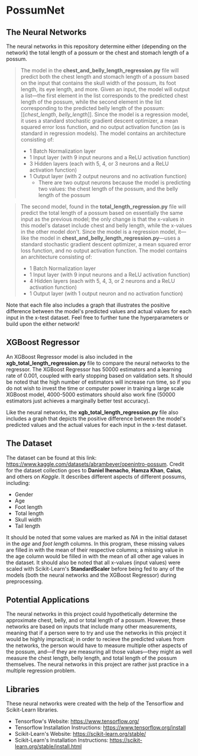  # PossumNet

## The Neural Networks
The neural networks in this repository determine either (depending on the network) the total length of a possum or the chest and stomach length of a possum.

> The model in the **chest_and_belly_length_regression.py** file will predict both the chest length and stomach length of a possum based on the input that contains the skull width of the possum, its foot length, its eye length, and more. Given an input, the model will output a list—the first element in the list corresponds to the predicted chest length of the possum, while the second element in the list corresponding to the predicted belly length of the possum: [[*chest_length*, *belly_length*]]. Since the model is a regression model, it uses a standard stochastic gradient descent optimizer, a mean squared error loss function, and no output activation function (as is standard in regression models). The model contains an architecture consisting of:
> - 1 Batch Normalization layer
> - 1 Input layer (with 9 input neurons and a ReLU activation function)
> - 3 Hidden layers (each with 5, 4, or 3 neurons and a ReLU activation function)
> - 1 Output layer (with 2 output neurons and no activation function)
>     * There are two output neurons because the model is predicting two values: the chest length of the possum, and the belly length of the possum

> The second model, found in the **total_length_regression.py** file will predict the total length of a possum based on essentially the same input as the previous model; the only change is that the x-values in this model's dataset include chest and belly length, while the x-values in the other model don't. Since the model is a regression model, it—like the model in **chest_and_belly_length_regression.py**—uses a standard stochastic gradient descent optimizer, a mean squared error loss function, and no output activation function. The model contains an architecture consisting of: 
> - 1 Batch Normalization layer
> - 1 Input layer (with 9 input neurons and a ReLU activation function)
> - 4 Hidden layers (each with 5, 4, 3, or 2 neurons and a ReLU activation function)
> - 1 Output layer (with 1 output neuron and no activation function)

Note that each file also includes a graph that illustrates the positive difference between the model's predicted values and actual values for each input in the x-test dataset. Feel free to further tune the hyperparameters or build upon the either network!

## XGBoost Regressor
An XGBoost Regressor model is also included in the **xgb_total_length_regression.py** file to compare the neural networks to the regressor. The XGBoost Regressor has 50000 estimators and a learning rate of 0.001, coupled with early stopping based on validation sets. It should be noted that the high number of estimators will increase run time, so if you do not wish to invest the time or computer power in training a large scale XGBoost model, 4000-5000 estimators should also work fine (50000 estimators just achieves a marginally better test accuracy). 

Like the neural networks, the **xgb_total_length_regression.py** file also includes a graph that depicts the positive difference between the model's predicted values and the actual values for each input in the x-test dataset.

## The Dataset
The dataset can be found at this link: https://www.kaggle.com/datasets/abrambeyer/openintro-possum. Credit for the dataset collection goes to **Daniel Ihenacho**, **Hamza Khan**, **Caius**, and others on *Kaggle*. It describes different aspects of different possums, including:
- Gender
- Age
- Foot length
- Total length
- Skull width
- Tail length

It should be noted that some values are marked as *NA* in the initial dataset in the *age* and *foot length* columns. In this program, these missing values are filled in with the mean of their respective columns; a missing value in the age column would be filled in with the mean of all other age values in the dataset. It should also be noted that all x-values (input values) were scaled with Scikit-Learn's **StandardScaler** before being fed to any of the models (both the neural networks and the XGBoost Regressor) during preprocessing.

## Potential Applications
The neural networks in this project could hypothetically determine the approximate chest, belly, and or total length of a possum. However, these networks are based on inputs that include many other measurements, meaning that if a person were to try and use the networks in this project it would be highly impractical; in order to recieve the predicted values from the networks, the person would have to measure multiple other aspects of the possum, and—if they are measuring all those values—they might as well measure the chest length, belly length, and total length of the possum themselves. The neural networks in this project are rather just practice in a multiple regression problem.

## Libraries
These neural networks were created with the help of the Tensorflow and Scikit-Learn libraries.
- Tensorflow's Website: https://www.tensorflow.org/
- Tensorflow Installation Instructions: https://www.tensorflow.org/install
- Scikit-Learn's Website: https://scikit-learn.org/stable/
- Scikit-Learn's Installation Instructions: https://scikit-learn.org/stable/install.html
